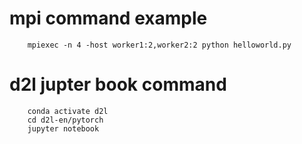 # mpi command example
```
    mpiexec -n 4 -host worker1:2,worker2:2 python helloworld.py
```

# d2l jupter book command
```
    conda activate d2l
    cd d2l-en/pytorch
    jupyter notebook
```